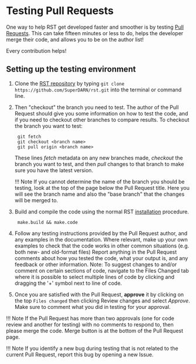 <!--Copyright (C) 2020 SuperDARN Canada, University of Saskatchewan 
Author(s): Marina Schmidt 
Modifications:

Disclaimer:
-->


# Testing Pull Requests 

One way to help RST get developed faster and smoother is by testing [Pull Requests](https://github.com/SuperDARN/rst/pulls). 
This can take fifteen minutes or less to do, helps the developer merge their code,
and allows you to be on the author list!

Every contribution helps! 

## Setting up the testing environment

1. Clone the [RST repository](https://github.com/SuperDARN/rst.git) by typing 
`git clone https://github.com/SuperDARN/rst.git` into the terminal or command line.

2. Then "checkout" the branch you need to test. The author of the Pull Request should give you some information on how to test the code, and if you need to checkout other branches to compare results. To checkout the branch you want to test:

        git fetch 
        git checkout <branch name>
        git pull origin <branch name>
    These lines *fetch* metadata on any new branches made, *checkout* the branch you want to test, and then *pull* changes to that branch to make sure you have the latest version.
  
    !!! Note 
        If you cannot determine the name of the branch you should be testing, look at the top of the page below the Pull Request title. Here you will see the branch name and also the "base branch" that the changes  will be merged to.

3. Build and compile the code using the normal RST [installation](../user_guide/linux_install.md) procedure.
      
        make.build && make.code

5. Follow any testing instructions provided by the Pull Request author, and any examples in the documentation. Where relevant, make up your own examples to check that the code works in other common situations (e.g. both new- and old-format files)
Report anything in the Pull Request comments about how you tested the code, what your output is, and any feedback or other information.
Note: To suggest changes to and/or comment on certain sections of code, navigate to the Files Changed tab where it is possible to select multiple lines of code by clicking and dragging the '+' symbol next to line of code.
6. Once you are satisfied with the Pull Request, **approve** it by clicking on the top `Files changed` then clicking Review changes and select *Approve*. Make sure to comment what you did in testing for your approval. 

!!! Note
    If the Pull Request has more than two approvals (one for code review and another for testing) with no comments to respond to, then please merge the code. Merge button is at the bottom of the Pull Request page. 
    
!!! Note
    If you identify a new bug during testing that is not related to the current Pull Request, report this bug by opening a new Issue.
